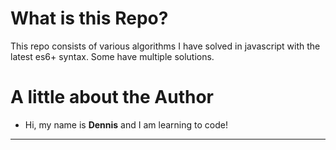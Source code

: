 # What is this Repo?

This repo consists of various algorithms I have solved in javascript with the latest es6+ syntax. Some have multiple solutions.

# A little about the Author

* Hi, my name is **Dennis** and I am learning to code!

---
